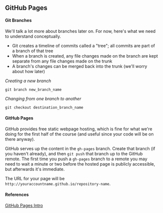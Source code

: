 ## GitHub Pages

#### Git Branches

We'll talk a lot more about branches later on. For now, here's what we need to understand conceptually.

* Git creates a timeline of commits called a "tree"; all commits are part of a branch of that tree
* When a branch is created, any file changes made on the branch are kept separate from any file changes made on the trunk
* A branch's changes can be merged back into the trunk (we'll worry about how later)

*Creating a new branch*

`git branch new_branch_name`

*Changing from one branch to another*

`git checkout destination_branch_name`

#### GitHub Pages

GitHub provides free static webpage hosting, which is fine for what we're doing for the first half of the course (and useful since your code will be on there anyway). 

GitHub serves up the content in the `gh-pages` branch. Create that branch (if you haven't already), and then `git push` that branch up to the GitHub remote. The first time you push a `gh-pages` branch to a remote you may need to wait a minute or two before the hosted page is publicly accessible, but afterwards it's immediate.

The URL for your page will be `http://youraccountname.github.io/repository-name`.

#### References

[GitHub Pages Intro](https://pages.github.com/)